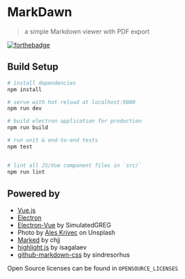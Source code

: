 # MarkDawn

> a simple Markdown viewer with PDF export

[![forthebadge](http://forthebadge.com/images/badges/built-with-love.svg)](http://forthebadge.com)

## Build Setup

``` bash
# install dependencies
npm install

# serve with hot reload at localhost:9080
npm run dev

# build electron application for production
npm run build

# run unit & end-to-end tests
npm test


# lint all JS/Vue component files in `src/`
npm run lint

```

## Powered by

- [Vue.js](https://vuejs.org/)
- [Electron](https://electron.atom.io/)
- [Electron-Vue](https://github.com/SimulatedGREG/electron-vue) by SimulatedGREG
- Photo by [Ales Krivec](https://unsplash.com/photos/dRQhhIdaCBU?utm_source=unsplash&utm_medium=referral&utm_content=creditCopyText) on Unsplash
- [Marked](https://github.com/chjj/marked) by chjj
- [highlight.js](https://github.com/isagalaev/highlight.js) by isagalaev
- [github-markdown-css](https://github.com/sindresorhus/github-markdown-css) by sindresorhus

Open Source licenses can be found in `OPENSOURCE_LICENSES`
